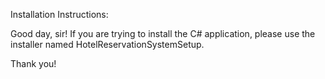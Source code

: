 Installation Instructions:

Good day, sir!
If you are trying to install the C# application, please use the installer named HotelReservationSystemSetup.

Thank you!
